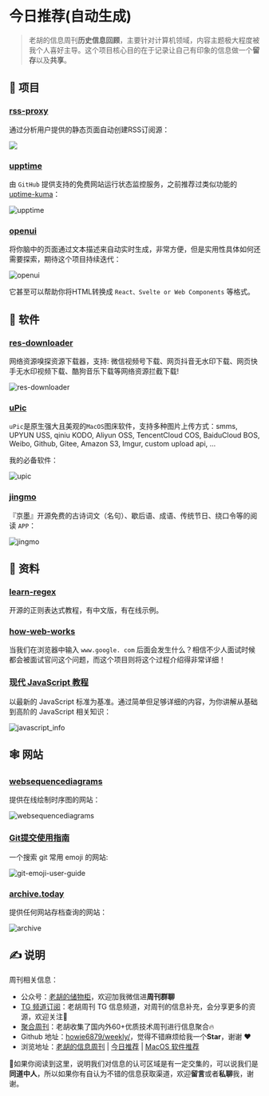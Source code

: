# 今日推荐(自动生成)

> 老胡的信息周刊**历史信息回顾**，主要针对计算机领域，内容主题极大程度被我个人喜好主导。这个项目核心目的在于记录让自己有印象的信息做一个**留存**以及**共享**。


## 🎯 项目 

### [rss-proxy](https://github.com/damoeb/rss-proxy)

通过分析用户提供的静态页面自动创建RSS订阅源：

![](https://images-1252557999.file.myqcloud.com/uPic/APrAbH.png) 

### [upptime](https://github.com/upptime/upptime)

由 `GitHub` 提供支持的免费网站运行状态监控服务，之前推荐过类似功能的[uptime-kuma](https://weekly.howie6879.com/2021/10-11~10-17.%E6%88%91%E7%9A%84%E5%91%A8%E5%88%8A%EF%BC%88%E7%AC%AC009%E6%9C%9F%EF%BC%89.html?h=up#uptime-kuma)：

![upptime](https://images-1252557999.file.myqcloud.com/uPic/upptime.png) 

### [openui](https://github.com/wandb/openui)

将你脑中的页面通过文本描述来自动实时生成，非常方便，但是实用性具体如何还需要探索，期待这个项目持续迭代：

![openui](https://images-1252557999.file.myqcloud.com/uPic/openui.jpg)

它甚至可以帮助你将HTML转换成 `React、Svelte or Web Components` 等格式。 

## 🤖 软件 

### [res-downloader](https://github.com/putyy/res-downloader)

网络资源嗅探资源下载器，支持: 微信视频号下载、网页抖音无水印下载、网页快手无水印视频下载、酷狗音乐下载等网络资源拦截下载!

![res-downloader](https://images-1252557999.file.myqcloud.com/uPic/res-downloader.jpeg) 

### [uPic](https://github.com/gee1k/uPic)

`uPic`是原生强大且美观的`MacOS`图床软件，支持多种图片上传方式：smms, UPYUN USS, qiniu KODO, Aliyun OSS, TencentCloud COS, BaiduCloud BOS, Weibo, Github, Gitee, Amazon S3, Imgur, custom upload api, ...

我的必备软件：

![upic](https://images-1252557999.file.myqcloud.com/uPic/upic.gif) 

### [jingmo](https://github.com/hefengbao/jingmo)

『京墨』开源免费的古诗词文（名句）、歇后语、成语、传统节日、绕口令等的阅读 `APP`：

![jingmo](https://images-1252557999.file.myqcloud.com/uPic/EL9mYu.png) 

## 👀 资料 

### [learn-regex](https://github.com/ziishaned/learn-regex)

开源的正则表达式教程，有中文版，有在线示例。 

### [how-web-works](https://github.com/vasanthk/how-web-works)

当我们在浏览器中输入 `www.google. com` 后面会发生什么？相信不少人面试时候都会被面试官问这个问题，而这个项目则将这个过程介绍得非常详细！ 

### [现代 JavaScript 教程](https://zh.javascript.info/)

以最新的 JavaScript 标准为基准。通过简单但足够详细的内容，为你讲解从基础到高阶的 JavaScript 相关知识：

![javascript_info](https://images-1252557999.file.myqcloud.com/uPic/javascript_info.jpg) 

## 🕸 网站 

### [websequencediagrams](https://www.websequencediagrams.com/)

提供在线绘制时序图的网站：

![websequencediagrams](https://images-1252557999.file.myqcloud.com/uPic/websequencediagrams.jpg) 

### [Git提交使用指南](http://wejectchan.gitee.io/git-emoji-user-guide/#/)

一个搜索 git 常用 emoji 的网站:

![git-emoji-user-guide](https://images-1252557999.file.myqcloud.com/uPic/sILZG1.png) 

### [archive.today](https://archive.today/)

提供任何网站存档查询的网站：

![archive](https://images-1252557999.file.myqcloud.com/uPic/archive.jpg) 

## ✍️ 说明

周刊相关信息：

- 公众号：[老胡的储物柜](https://images-1252557999.file.myqcloud.com/uPic/ETIbMe.jpg)，欢迎加我微信进**周刊群聊**
- [TG 频道订阅](https://t.me/howie_weekly)：老胡周刊 TG 信息频道，对周刊的信息补充，会分享更多的资源，欢迎关注👏
- [聚合周刊](https://www.fre321.com/weekly)：老胡收集了国内外60+优质技术周刊进行信息聚合🔥
- Github 地址：[howie6879/weekly/](https://github.com/howie6879/weekly/)，觉得不错麻烦给我一个**Star**，谢谢 ❤️
- 浏览地址：[老胡的信息周刊](https://weekly.howie6879.com) | [今日推荐](https://weekly.howie6879.com/recommend/index.html) | [MacOS 软件推荐](https://weekly.howie6879.com/soft/mac.html)

🙌如果你阅读到这里，说明我们对信息的认可区域是有一定交集的，可以说我们是**同道中人**，所以如果你有自认为不错的信息获取渠道，欢迎**留言**或者**私聊**我，谢谢。